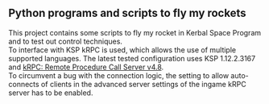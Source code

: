 ## Python programs and scripts to fly my rockets
This project contains some scripts to fly my rocket in Kerbal Space Program and to test out control techniques.  
To interface with KSP kRPC is used, which allows the use of multiple supported languages. 
The latest tested configuration uses KSP 1.12.2.3167 and [kRPC: Remote Procedure Call Server v4.8](https://github.com/krpc/krpc/releases/tag/v0.4.8).  
To circumvent a bug with the connection logic, the setting to allow auto-connects of clients in the advanced server settings of the ingame kRPC server has to be enabled.
